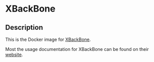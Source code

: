 # XBackBone

## Description

This is the Docker image for [XBackBone](https://github.com/SergiX44/XBackBone).

Most the usage documentation for XBackBone can be found on their [website](https://sergix44.github.io/XBackBone/).
